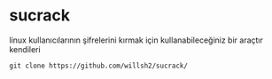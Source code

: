 # sucrack

linux kullanıcılarının şifrelerini kırmak için kullanabileceğiniz bir araçtır kendileri

```git clone https://github.com/willsh2/sucrack/```
